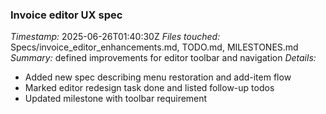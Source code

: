 ### Invoice editor UX spec
*Timestamp:* 2025-06-26T01:40:30Z
*Files touched:* Specs/invoice_editor_enhancements.md, TODO.md, MILESTONES.md
*Summary:* defined improvements for editor toolbar and navigation
*Details:*
- Added new spec describing menu restoration and add-item flow
- Marked editor redesign task done and listed follow-up todos
- Updated milestone with toolbar requirement
